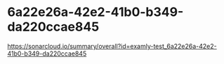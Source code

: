 # 6a22e26a-42e2-41b0-b349-da220ccae845
https://sonarcloud.io/summary/overall?id=examly-test_6a22e26a-42e2-41b0-b349-da220ccae845
